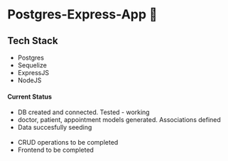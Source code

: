 # Postgres-Express-App 🐘

## Tech Stack

* Postgres
* Sequelize
* ExpressJS
* NodeJS

#### Current Status

* DB created and connected. Tested - working
* doctor, patient, appointment models generated. Associations defined
* Data succesfully seeding
<br></br>
* CRUD operations to be completed
* Frontend to be completed